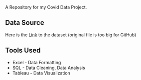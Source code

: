 A Repository for my Covid Data Project. 

## Data Source
Here is the [Link](https://ourworldindata.org/covid-deaths) to the dataset (original file is too big for GitHub)

## Tools Used 
- Excel - Data Formatting 
- SQL - Data Cleaning, Data Analysis
- Tableau - Data Visualization
